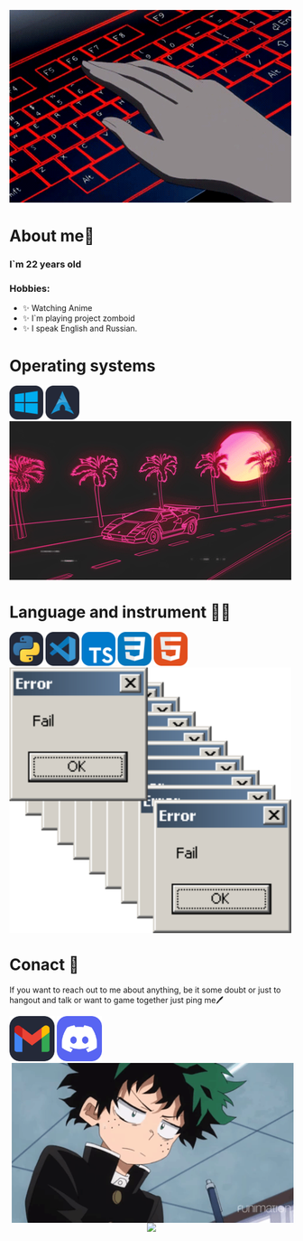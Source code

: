 ![Header](https://github.com/kreofox/kreofox/blob/main/assets/3oEu.gif)


# About me💬
### **I`m 22 years old** 
### **Hobbies:**
- ✨ Watching Anime
- ✨ I`m playing project zomboid
- ✨ I speak English and Russian. 

# Operating systems 
<p align = 'left'>
  <img src = 'https://github.com/kreofox/kreofox/blob/main/assets/icons/Windows-Dark.svg' title = 'Windows' higth= '60' width = '60'>
  <img src = 'https://github.com/kreofox/kreofox/blob/main/assets/icons/Arch-Dark.svg' title = 'Arch-Linux' higth= '60' width = '60'>
<img hight="400" width="500" alt="GIF" align="center" src='https://github.com/kreofox/kreofox/blob/main/assets/2A5.gif' > 



# Language and instrument 🧑‍💻
<p align='left'>
  <img src = 'https://github.com/kreofox/kreofox/blob/main/assets/icons/Python-Dark.svg' title = 'Python' higth= '60' width = '60'>
  <img src = 'https://github.com/kreofox/kreofox/blob/main/assets/icons/VSCode-Dark.svg' title = 'VS' higth= '60' width = '60'>
  <img src = 'https://github.com/kreofox/kreofox/blob/main/assets/icons/TypeScript.svg' title = 'TS' higth= '60' width = '60'>
  <img src = 'https://github.com/kreofox/kreofox/blob/main/assets/icons/CSS.svg' title = 'CSS' higth= '60' width = '60'>
  <img src = 'https://github.com/kreofox/kreofox/blob/main/assets/icons/HTML.svg' title = 'HTML' higth= '60' width = '60'>
<img hight="400" width="500" alt="GIF" align="center" src='https://github.com/kreofox/kreofox/blob/main/assets/y7.gif' > 



# Conact 🪪
If you want to reach out to me about anything, be it some doubt or just to hangout and talk or want to game together just ping me🖊
<p align = 'left'>
  <img src = 'https://github.com/kreofox/kreofox/blob/main/assets/icons/Gmail-Dark.svg' title = 'timirdejii8@gmail.com' higth='80' width='80'>
  <img src = 'https://github.com/kreofox/kreofox/blob/main/assets/icons/Discord.svg' title = 'kreofox' higth='80' width='80'>
<img hight="400" width="500" alt="GIF" align="right" src='https://github.com/kreofox/kreofox/blob/main/assets/8XAp.gif'>

<p align="center" >  
  <a href="https://github.com/anuraghazra/github-readme-stats"> 
<img  src="https://github-readme-stats.vercel.app/api?username=Kreofox&&show_icons=true&theme=midnight-purple"/>